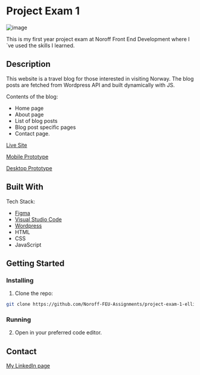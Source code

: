 <!--- ## Project Exam 1

## Goal

To put into practice the skills learned over your first year of studies.

## Brief
You have been tasked with creating a blog site. You can choose the design and topics covered on the blog, but it should have at least the following pages:
-	Home page
-	About page
-	List of blog posts
-	Blog post specific pages
-	Contact page.

### Home Page
The home page should have a ‘Latest Posts’ section which uses a carousel (slider) for users to click to view more posts. For example, by default the user can see four posts, then they can click an arrow on the right to view the next four posts, and click it again to view the next four posts. The user can also click back to view results they had previously seen. This must be implemented for desktop at least, but if you want a simpler layout for mobile, you can change it from being in a carousel.

### Blog Page

The blog posts page should show the first 10 blogs, and the user should click to view more results which then show underneath the first 10 blogs.

### Blog Specific Page

The content of the blog specific page should be dynamically built using a query string parameter based on whatever link the user clicked. The title of the blog specific page should change based on the blog that has been clicked on e.g. “My Blog | An Article I Wrote”.

If images on the blog post page are clicked, a modal should appear giving the user a bigger view of that image. Clicking outside the image should hide the modal.

### Contact page

Create a contact us page, there should be 4 textboxes on this page.
-	Name (Should be more than 5 characters long)
-	Email address (Must be a valid email address)
-	Subject (Should be more than 15 characters long)
-	Message content (Should be more than 25 characters long)

Please use JavaScript for validation, show error messages if the values in the textboxes do not meet the requirements.

### WordPress

The content for your website will be stored on a WordPress installation used as a Headless CMS. It’s important to note that we are only using WordPress to provide an API and add content for the blog. You should not submit a link to a WordPress site, but build your website using HTML, CSS and JavaScript and making a call to the WordPress REST API to fetch the data. 

The project has two aspects:
-	API from your WordPress installation
-	Your website built with HTML, CSS and JavaScript

You will need to add at least 12 blogs for your website. You can use lorem ipsum for paragraphs if you need, but headings, images etc. should all make sense.

Note that this is an exam, and therefore tutor support will be limited as per the study plan.

## Level 1 Process

1.	Decide on the theme for the blog you’re going to make
2.	Create a prototype of the website
3.	Install WordPress on your web host and add the blogs on the admin panel. 
4.	Use the GitHub repo created by GitHub Classroom for your files and deploy to Netlify
5.	Build your website using HTML, CSS and JavaScript making a call to the WordPress REST API to fetch your data.
6.	Install Hotjar on your website.
7.	Ask users to test your website, and adjust based on their feedback and any insights from Hotjar.
8.	Write a report documenting your project (template provided in this repository).
9.	Submit your report as a PDF and a link to both your Netlify deployment and your GitHub repo.
 
## Level 2 Process (optional)

1.	You can try adding a sort, filter, or search to the blog posts page allowing users to find the blog post more easily that they’re looking for. 
2.	Post the data from the contact form to WordPress so you have the details saved.
3.	Allow users to submit comments on a blog post, and post this data to WordPress
--->
# Project Exam 1

![image](https://github.com/Noroff-FEU-Assignments/project-exam-1-ellie489/blob/main/Images/project-exam-2.png)

This is my first year project exam at Noroff Front End Development where I´ve used the skills I learned. 

## Description

This website is a travel blog for those interested in visiting Norway. The blog posts are fetched from Wordpress API and built dynamically with JS.


Contents of the blog: 

-	Home page
-	About page
-	List of blog posts
-	Blog post specific pages
-	Contact page.


[Live Site](https://benevolent-moonbeam-578aa6.netlify.app)

[Mobile Prototype](https://www.figma.com/proto/QS02EN07wTfc71SWLLhoHe/Project-Exam-1?page-id=32%3A916&type=design&node-id=32-924&viewport=133%2C323%2C0.13&scaling=scale-down&starting-point-node-id=32%3A924)

[Desktop Prototype](https://www.figma.com/proto/QS02EN07wTfc71SWLLhoHe/Project-Exam-1?page-id=32%3A917&type=design&node-id=32-1515&viewport=304%2C381%2C0.03&scaling=min-zoom&starting-point-node-id=32%3A1515&show-proto-sidebar=1)


## Built With

Tech Stack:

- [Figma](https://www.figma.com/)
- [Visual Studio Code](https://code.visualstudio.com/)
- [Wordpress](https://wordpress.com/)
- HTML
- CSS
- JavaScript

## Getting Started

### Installing

1. Clone the repo:

```bash
git clone https://github.com/Noroff-FEU-Assignments/project-exam-1-ellie489.git
```
### Running

2. Open in your preferred code editor. 

## Contact

[My LinkedIn page](https://www.linkedin.com/in/elisabeth-hope-7103a2199/)


